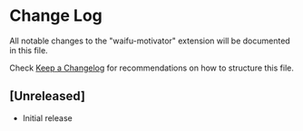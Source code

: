 # Change Log

All notable changes to the "waifu-motivator" extension will be documented in this file.

Check [Keep a Changelog](http://keepachangelog.com/) for recommendations on how to structure this file.

## [Unreleased]

- Initial release